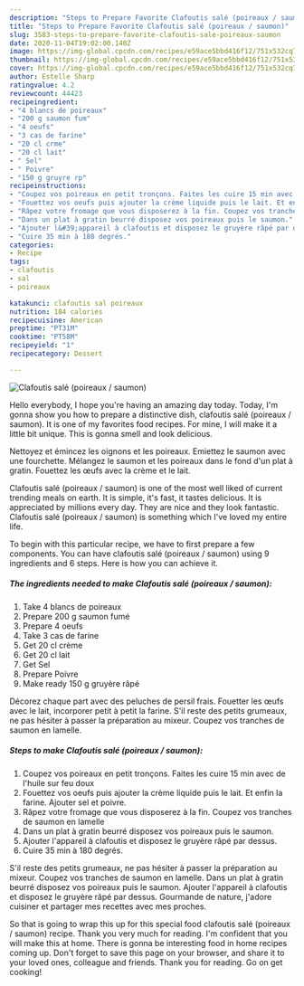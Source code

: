 ```yaml
---
description: "Steps to Prepare Favorite Clafoutis salé (poireaux / saumon)"
title: "Steps to Prepare Favorite Clafoutis salé (poireaux / saumon)"
slug: 3583-steps-to-prepare-favorite-clafoutis-sale-poireaux-saumon
date: 2020-11-04T19:02:00.140Z
image: https://img-global.cpcdn.com/recipes/e59ace5bbd416f12/751x532cq70/clafoutis-sale-poireaux-saumon-photo-principale-de-la-recette.jpg
thumbnail: https://img-global.cpcdn.com/recipes/e59ace5bbd416f12/751x532cq70/clafoutis-sale-poireaux-saumon-photo-principale-de-la-recette.jpg
cover: https://img-global.cpcdn.com/recipes/e59ace5bbd416f12/751x532cq70/clafoutis-sale-poireaux-saumon-photo-principale-de-la-recette.jpg
author: Estelle Sharp
ratingvalue: 4.2
reviewcount: 44423
recipeingredient:
- "4 blancs de poireaux"
- "200 g saumon fum"
- "4 oeufs"
- "3 cas de farine"
- "20 cl crme"
- "20 cl lait"
- " Sel"
- " Poivre"
- "150 g gruyre rp"
recipeinstructions:
- "Coupez vos poireaux en petit tronçons. Faites les cuire 15 min avec de l&#39;huile sur feu doux"
- "Fouettez vos oeufs puis ajouter la crème liquide puis le lait. Et enfin la farine. Ajouter sel et poivre."
- "Râpez votre fromage que vous disposerez à la fin. Coupez vos tranches de saumon en lamelle"
- "Dans un plat à gratin beurré disposez vos poireaux puis le saumon."
- "Ajouter l&#39;appareil à clafoutis et disposez le gruyère râpé par dessus."
- "Cuire 35 min à 180 degrés."
categories:
- Recipe
tags:
- clafoutis
- sal
- poireaux

katakunci: clafoutis sal poireaux 
nutrition: 184 calories
recipecuisine: American
preptime: "PT31M"
cooktime: "PT58M"
recipeyield: "1"
recipecategory: Dessert

---
```



![Clafoutis salé (poireaux / saumon)](https://img-global.cpcdn.com/recipes/e59ace5bbd416f12/751x532cq70/clafoutis-sale-poireaux-saumon-photo-principale-de-la-recette.jpg)

Hello everybody, I hope you're having an amazing day today. Today, I'm gonna show you how to prepare a distinctive dish, clafoutis salé (poireaux / saumon). It is one of my favorites food recipes. For mine, I will make it a little bit unique. This is gonna smell and look delicious.

Nettoyez et émincez les oignons et les poireaux. Emiettez le saumon avec une fourchette. Mélangez le saumon et les poireaux dans le fond d&#39;un plat à gratin. Fouettez les œufs avec la crème et le lait.

Clafoutis salé (poireaux / saumon) is one of the most well liked of current trending meals on earth. It is simple, it's fast, it tastes delicious. It is appreciated by millions every day. They are nice and they look fantastic. Clafoutis salé (poireaux / saumon) is something which I've loved my entire life.


To begin with this particular recipe, we have to first prepare a few components. You can have clafoutis salé (poireaux / saumon) using 9 ingredients and 6 steps. Here is how you can achieve it.

<!--inarticleads1-->

##### The ingredients needed to make Clafoutis salé (poireaux / saumon):

1. Take 4 blancs de poireaux
1. Prepare 200 g saumon fumé
1. Prepare 4 oeufs
1. Take 3 cas de farine
1. Get 20 cl crème
1. Get 20 cl lait
1. Get  Sel
1. Prepare  Poivre
1. Make ready 150 g gruyère râpé


Décorez chaque part avec des peluches de persil frais. Fouetter les œufs avec le lait, incorporer petit à petit la farine. S&#39;il reste des petits grumeaux, ne pas hésiter à passer la préparation au mixeur. Coupez vos tranches de saumon en lamelle. 

<!--inarticleads2-->

##### Steps to make Clafoutis salé (poireaux / saumon):

1. Coupez vos poireaux en petit tronçons. Faites les cuire 15 min avec de l&#39;huile sur feu doux
1. Fouettez vos oeufs puis ajouter la crème liquide puis le lait. Et enfin la farine. Ajouter sel et poivre.
1. Râpez votre fromage que vous disposerez à la fin. Coupez vos tranches de saumon en lamelle
1. Dans un plat à gratin beurré disposez vos poireaux puis le saumon.
1. Ajouter l&#39;appareil à clafoutis et disposez le gruyère râpé par dessus.
1. Cuire 35 min à 180 degrés.


S&#39;il reste des petits grumeaux, ne pas hésiter à passer la préparation au mixeur. Coupez vos tranches de saumon en lamelle. Dans un plat à gratin beurré disposez vos poireaux puis le saumon. Ajouter l&#39;appareil à clafoutis et disposez le gruyère râpé par dessus. Gourmande de nature, j&#39;adore cuisiner et partager mes recettes avec mes proches. 

So that is going to wrap this up for this special food clafoutis salé (poireaux / saumon) recipe. Thank you very much for reading. I'm confident that you will make this at home. There is gonna be interesting food in home recipes coming up. Don't forget to save this page on your browser, and share it to your loved ones, colleague and friends. Thank you for reading. Go on get cooking!
